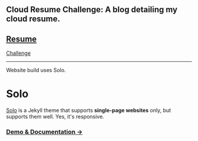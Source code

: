 ## Cloud Resume Challenge: A blog detailing my cloud resume. 

[Resume](https://www.jc-resume.xyz/)
---
[Challenge](https://cloudresumechallenge.dev/docs/the-challenge/aws/)

---

Website build uses Solo. 

# Solo

[Solo](http://chibicode.github.io/solo) is a Jekyll theme that supports **single-page websites** only, but supports them well. Yes, it's responsive.

### [Demo & Documentation &rarr;](http://chibicode.github.io/solo)
